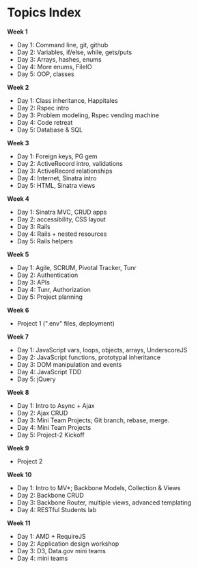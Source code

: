 # Topics Index

**Week 1**

* Day 1: Command line, git, github
* Day 2: Variables, if/else, while, gets/puts
* Day 3: Arrays, hashes, enums
* Day 4: More enums, FileIO
* Day 5: OOP, classes

**Week 2**

* Day 1: Class inheritance, Happitales
* Day 2: Rspec intro
* Day 3: Problem modeling, Rspec vending machine
* Day 4: Code retreat
* Day 5: Database & SQL

**Week 3**

* Day 1: Foreign keys, PG gem
* Day 2: ActiveRecord intro, validations
* Day 3: ActiveRecord relationships
* Day 4: Internet, Sinatra intro
* Day 5: HTML, Sinatra views

**Week 4**

* Day 1: Sinatra MVC, CRUD apps
* Day 2: accessibility, CSS layout
* Day 3: Rails
* Day 4: Rails + nested resources
* Day 5: Rails helpers

**Week 5**

* Day 1: Agile, SCRUM, Pivotal Tracker, Tunr
* Day 2: Authentication
* Day 3: APIs
* Day 4: Tunr, Authorization
* Day 5: Project planning

**Week 6**

* Project 1 (".env" files, deployment)

**Week 7**

* Day 1: JavaScript vars, loops, objects, arrays, UnderscoreJS
* Day 2: JavaScript functions, prototypal inheritance
* Day 3: DOM manipulation and events
* Day 4: JavaScript TDD
* Day 5: jQuery

**Week 8**

* Day 1: Intro to Async + Ajax
* Day 2: Ajax CRUD
* Day 3: Mini Team Projects; Git branch, rebase, merge.
* Day 4: Mini Team Projects
* Day 5: Project-2 Kickoff

**Week 9**

* Project 2

**Week 10**

* Day 1: Intro to MV*; Backbone Models, Collection & Views
* Day 2: Backbone CRUD
* Day 3: Backbone Router, multiple views, advanced templating
* Day 4: RESTful Students lab

**Week 11**

* Day 1: AMD + RequireJS
* Day 2: Application design workshop
* Day 3: D3, Data.gov mini teams
* Day 4: mini teams
